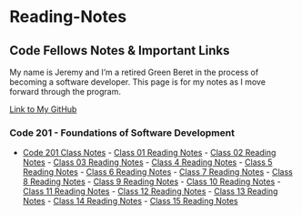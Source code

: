 # Reading-Notes

## Code Fellows Notes & Important Links

My name is Jeremy and I’m a retired Green Beret in the process of becoming a software developer. This page is for my notes as I move forward through the program.

[Link to My GitHub](https://github.com/Jeremy-Cleland)

### Code 201 - Foundations of Software Development

- [Code 201 Class Notes]()
        - [Class 01 Reading Notes](/code201/class-01.md)
        - [Class 02 Reading Notes](/code201/class-02.md)
        - [Class 03 Reading Notes](/code201/class-03.md)
        - [Class 4 Reading Notes](/code201/class-04.md)
        - [Class 5 Reading Notes](/code201/class-05.md)
        - [Class 6 Reading Notes](/code201/class-06.md)
        - [Class 7 Reading Notes](/code201/class-07.md)
        - [Class 8 Reading Notes](/code201/class-08.md)
        - [Class 9 Reading Notes](/code201/class-09.md)
        - [Class 10 Reading Notes](/code201/class-10.md)
        - [Class 11 Reading Notes](/code201/class-11.md)
        - [Class 12 Reading Notes](/code201/class-12.md)
        - [Class 13 Reading Notes](/code201/class-13.md)
        - [Class 14 Reading Notes](/code201/class-14.md)
        - [Class 15 Reading Notes](/code201/class-14.md)